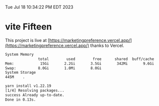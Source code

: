 Tue Jul 18 10:34:22 PM EDT 2023

# vite Fifteen


This project is live at [https://marketingpreference.vercel.app/](https://marketingpreference.vercel.app/) thanks to Vercel.

```bash
System Memory
               total        used        free      shared  buff/cache   available
Mem:            15Gi       2.2Gi       3.5Gi       342Mi       9.6Gi        12Gi
Swap:          8.0Gi       1.0Mi       8.0Gi
System Storage
445M	.
```
```bash
yarn install v1.22.19
[1/4] Resolving packages...
success Already up-to-date.
Done in 0.13s.
```
